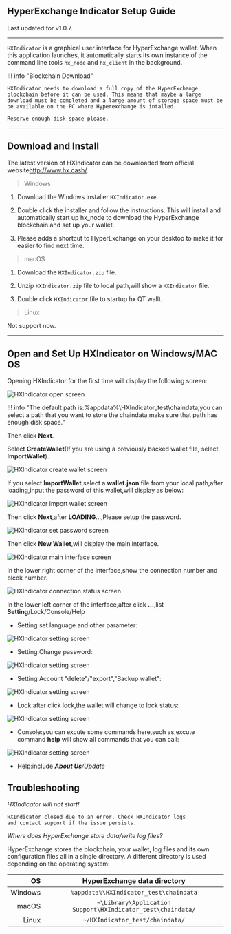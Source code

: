 ## HyperExchange Indicator Setup Guide

Last updated for v1.0.7.

---

`HXIndicator` is a graphical user interface for HyperExchange wallet. When this application launches, it automatically starts its own instance of the command line tools `hx_node` and `hx_client` in the background.

!!! info "Blockchain Download"

	HXIndicator needs to download a full copy of the HyperExchange blockchain before it can be used. This means that maybe a large download must be completed and a large amount of storage space must be be available on the PC where Hyperexchange is intalled.

	Reserve enough disk space please.

---

## Download and Install

The latest version of HXIndicator can be downloaded from official website<http://www.hx.cash/>.

> Windows

1. Download the Windows installer `HXIndicator.exe`.

1. Double click the installer and follow the instructions. This will install and automatically start up hx_node to download the HyperExchange blockchain and set up your wallet.

1. Please adds a shortcut to HyperExchange on your desktop to make it for easier to find next time.

> macOS

1. Download the `HXIndicator.zip` file.

1. Unzip `HXIndicator.zip` file to local path,will show a `HXIndicator` file.

1. Double click `HXIndicator` file to startup hx QT wallt.

> Linux

Not support now.

---

## Open and Set Up HXIndicator on Windows/MAC OS
Opening HXIndicator for the first time will display the following screen:

![HXIndicator open screen](/img/wallets/hxindicator/indicator-open.png)

!!! info "The default path is:%appdata%\HXIndicator_test\chaindata,you can select a path that you want to store the chaindata,make sure that path has enough disk space."

Then click **Next**.

Select **CreateWallet**(If you are using a previously backed wallet file, select **ImportWallet**).

![HXIndicator create wallet screen](/img/wallets/hxindicator/create-wallet.png)

If you select **ImportWallet**,select a **wallet.json** file from your local path,after loading,input the password of this wallet,will display as below:

![HXIndicator import wallet screen](/img/wallets/hxindicator/import-wallet.png)

Then click **Next**,after **LOADING**...,Please setup the password.

![HXIndicator set password screen](/img/wallets/hxindicator/set-password.png)

Then click **New Wallet**,will display the main interface.

![HXIndicator main interface screen](/img/wallets/hxindicator/main-interface.png)

In the lower right corner of the interface,show the connection number and blcok number.

![HXIndicator connection status screen](/img/wallets/hxindicator/conn-status.png)

In the lower left corner of the interface,after click **...**,list **Setting**/Lock/Console/Help

* Setting:set language and other parameter:

![HXIndicator setting screen](/img/wallets/hxindicator/setting.png)

* Setting:Change password:

![HXIndicator setting screen](/img/wallets/hxindicator/setting-change-password.png)

* Setting:Account "delete"/"export","Backup wallet":

![HXIndicator setting screen](/img/wallets/hxindicator/setting-account.png)

* Lock:after click lock,the wallet will change to lock status:

![HXIndicator setting screen](/img/wallets/hxindicator/lock-status.png)

* Console:you can excute some commands here,such as,excute command **help** will show all commands that you can call:

![HXIndicator setting screen](/img/wallets/hxindicator/console.png)

* Help:include ***About Us**/*Update**

## Troubleshooting

*HXIndicator will not start!*

```
HXIndicator closed due to an error. Check HXIndicator logs
and contact support if the issue persists.
```

*Where does HyperExchange store data/write log files?*

HyperExchange stores the blockchain, your wallet, log files and its own configuration files all in a single directory. A different directory is used depending on the operating system:

| OS      | HyperExchange data directory                   |
| -------:|:-------------------------------------------:|
| Windows | `%appdata%\HXIndicator_test\chaindata`                |
| macOS   | `~\Library\Application Support\HXIndicator_test\chaindata/` |
| Linux   | `~/HXIndicator_test/chaindata/`                     |
